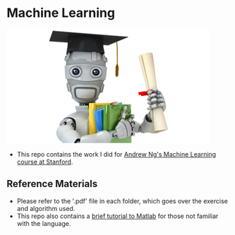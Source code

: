 # Machine Learning

![Machine Learning](machinelearning.png "Machine Learning")

- This repo contains the work I did for [Andrew Ng's Machine Learning course at Stanford](https://www.coursera.org/learn/machine-learning).

## Reference Materials
- Please refer to the '.pdf' file in each folder, which goes over the exercise and algorithm used.
- This repo also contains a [brief tutorial to Matlab](https://github.com/navdeep-G/Machine-Learning/tree/master/Matlab%20Tutorial) for those not familiar with the language.

